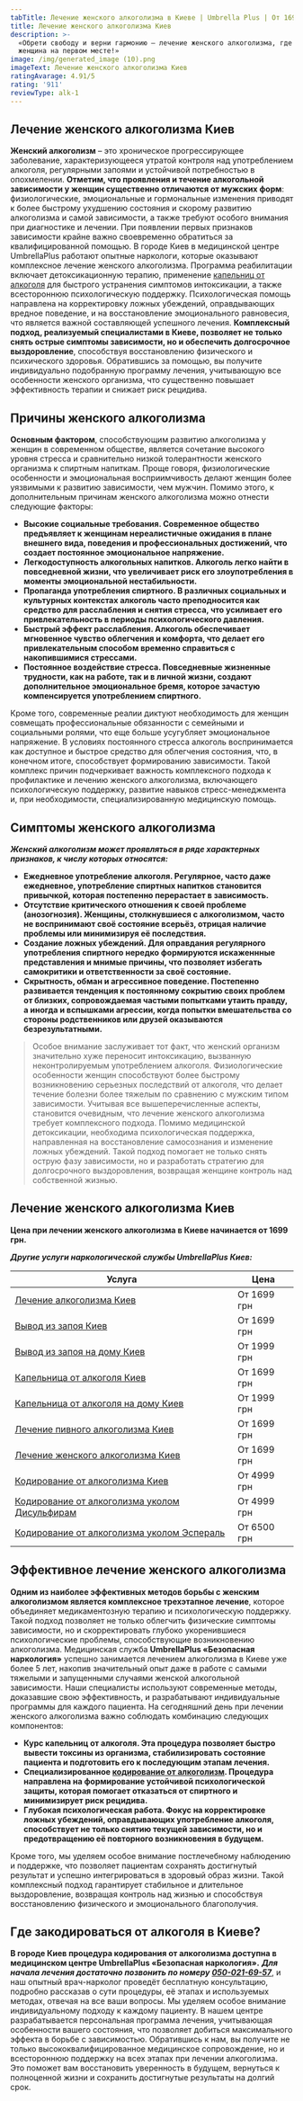 ```yaml
---
tabTitle: Лечение женского алкоголизма в Киеве | Umbrella Plus | От 1699 грн
title: Лечение женского алкоголизма Киев
description: >-
  «Обрети свободу и верни гармонию – лечение женского алкоголизма, где каждая
  женщина на первом месте!»
image: /img/generated_image (10).png
imageText: Лечение женского алкоголизма Киев
ratingAvarage: 4.91/5
rating: '911'
reviewType: alk-1
---
```


## Лечение женского алкоголизма Киев

**Женский алкоголизм** – это хроническое прогрессирующее заболевание, характеризующееся утратой контроля над употреблением алкоголя, регулярными запоями и устойчивой потребностью в опохмелении. **Отметим, что проявления и течение алкогольной зависимости у женщин существенно отличаются от мужских форм**: физиологические, эмоциональные и гормональные изменения приводят к более быстрому ухудшению состояния и скорому развитию алкоголизма и самой зависимости, а также требуют особого внимания при диагностике и лечении. При появлении первых признаков зависимости крайне важно своевременно обратиться за квалифицированной помощью. В городе Киев в медицинской центре UmbrellaPlus работают опытные наркологи, которые оказывают комплексное лечение женского алкоголизма. Программа реабилитации включает детоксикационную терапию, применение [капельниц от алкоголя](https://umbrella-plus.com.ua/kiev/kapelnica_ot_alkogola_kiev/) для быстрого устранения симптомов интоксикации, а также всестороннюю психологическую поддержку. Психологическая помощь направлена на корректировку ложных убеждений, оправдывающих вредное поведение, и на восстановление эмоционального равновесия, что является важной составляющей успешного лечения. **Комплексный подход, реализуемый специалистами в Киеве, позволяет не только снять острые симптомы зависимости, но и обеспечить долгосрочное выздоровление**, способствуя восстановлению физического и психического здоровья. Обратившись за помощью, вы получите индивидуально подобранную программу лечения, учитывающую все особенности женского организма, что существенно повышает эффективность терапии и снижает риск рецидива.

## Причины женского алкоголизма

**Основным фактором**, способствующим развитию алкоголизма у женщин в современном обществе, является сочетание высокого уровня стресса и сравнительно низкой толерантности женского организма к спиртным напиткам. Проще говоря, физиологические особенности и эмоциональная восприимчивость делают женщин более уязвимыми к развитию зависимости, чем мужчин. Помимо этого, к дополнительным причинам женского алкоголизма можно отнести следующие факторы:

* **Высокие социальные требования. Современное общество предъявляет к женщинам нереалистичные ожидания в плане внешнего вида, поведения и профессиональных достижений, что создает постоянное эмоциональное напряжение.**
* **Легкодоступность алкогольных напитков. Алкоголь легко найти в повседневной жизни, что увеличивает риск его злоупотребления в моменты эмоциональной нестабильности.**
* **Пропаганда употребления спиртного. В различных социальных и культурных контекстах алкоголь часто преподносится как средство для расслабления и снятия стресса, что усиливает его привлекательность в периоды психологического давления.**
* **Быстрый эффект расслабления. Алкоголь обеспечивает мгновенное чувство облегчения и комфорта, что делает его привлекательным способом временно справиться с накопившимися стрессами.**
* **Постоянное воздействие стресса. Повседневные жизненные трудности, как на работе, так и в личной жизни, создают дополнительное эмоциональное бремя, которое зачастую компенсируется употреблением спиртного.**

Кроме того, современные реалии диктуют необходимость для женщин совмещать профессиональные обязанности с семейными и социальными ролями, что еще больше усугубляет эмоциональное напряжение. В условиях постоянного стресса алкоголь воспринимается как доступное и быстрое средство для облегчения состояния, что, в конечном итоге, способствует формированию зависимости. Такой комплекс причин подчеркивает важность комплексного подхода к профилактике и лечению женского алкоголизма, включающего психологическую поддержку, развитие навыков стресс-менеджмента и, при необходимости, специализированную медицинскую помощь.

## Симптомы женского алкоголизма

***Женский алкоголизм может проявляться в ряде характерных признаков, к числу которых относятся:***

* **Ежедневное употребление алкоголя. Регулярное, часто даже ежедневное, употребление спиртных напитков становится привычкой, которая постепенно перерастает в зависимость.**
* **Отсутствие критического отношения к своей проблеме (анозогнозия). Женщины, столкнувшиеся с алкоголизмом, часто не воспринимают своё состояние всерьёз, отрицая наличие проблемы или минимизируя её последствия.**
* **Создание ложных убеждений. Для оправдания регулярного употребления спиртного нередко формируются искаженнные представления и мнимые причины, что позволяет избегать самокритики и ответственности за своё состояние.**
* **Скрытность, обман и агрессивное поведение. Постепенно развивается тенденция к постоянному сокрытию своих проблем от близких, сопровождаемая частыми попытками утаить правду, а иногда и вспышками агрессии, когда попытки вмешательства со стороны родственников или друзей оказываются безрезультатными.**

> Особое внимание заслуживает тот факт, что женский организм значительно хуже переносит интоксикацию, вызванную неконтролируемым употреблением алкоголя. Физиологические особенности женщин способствуют более быстрому возникновению серьезных последствий от алкоголя, что делает течение болезни более тяжелым по сравнению с мужским типом зависимости. Учитывая все вышеперечисленные аспекты, становится очевидным, что лечение женского алкоголизма требует комплексного подхода. Помимо медицинской детоксикации, необходима психологическая поддержка, направленная на восстановление самосознания и изменение ложных убеждений. Такой подход помогает не только снять острую фазу зависимости, но и разработать стратегию для долгосрочного выздоровления, возвращая женщине контроль над собственной жизнью.

## Лечение женского алкоголизма Киев

**Цена при лечении женского алкоголизма в Киеве начинается от 1699 грн.**

***Другие услуги наркологической службы UmbrellaPlus Киев:***

| Услуга                                                                                                                     | Цена        |
| -------------------------------------------------------------------------------------------------------------------------- | ----------- |
| [Лечение алкоголизма Киев](https://umbrella-plus.com.ua/kiev/lechenie-alkogolizma-kiev/)                                   | От 1699 грн |
| [Вывод из запоя Киев](https://umbrella-plus.com.ua/kiev/vivod-iz-zapoia-kiev/)                                             | От 1699 грн |
| [Вывод из запоя на дому Киев](https://umbrella-plus.com.ua/kiev/vivod-iz-zapoia-na-domy-kiev/)                             | От 1999 грн |
| [Капельница от алкоголя Киев](https://umbrella-plus.com.ua/kiev/kapelnica_ot_alkogola_kiev/)                               | От 1699 грн |
| [Капельница от алкоголя на дому Киев](https://umbrella-plus.com.ua/kiev/kapelnica_ot_alkogola_na_domy_kiev/)               | От 1999 грн |
| [Лечение пивного алкоголизма Киев](https://umbrella-plus.com.ua/kiev/lechenie-pivnogi-alkogolizma-kiev/)                   | От 1699 грн |
| [Лечение женского алкоголизма Киев](https://umbrella-plus.com.ua/kiev/lechenie-jenskogo-alkogolizma-kiev/)                 | От 1699 грн |
| [Кодирование от алкоголизма Киев](https://umbrella-plus.com.ua/kiev/kodirovka-ot-alkogolia-kiev/)                          | От 4999 грн |
| [Кодирование от алкоголизма уколом Дисульфирам](https://umbrella-plus.com.ua/kiev/kodirovka-ot-alkogolia-disulfiram-kiev/) | От 4999 грн |
| [Кодирование от алкоголизма уколом Эспераль](https://umbrella-plus.com.ua/kiev/kodirovka-ot-alkogolizma-espiarl-kiev/)     | От 6500 грн |

## Эффективное лечение женского алкоголизма

**Одним из наиболее эффективных методов борьбы с женским алкоголизмом является комплексное трехэтапное лечение**, которое объединяет медикаментозную терапию и психологическую поддержку. Такой подход позволяет не только облегчить физические симптомы зависимости, но и скорректировать глубоко укоренившиеся психологические проблемы, способствующие возникновению алкоголизма. Медицинская служба **UmbrellaPlus «Безопасная наркология»** успешно занимается лечением алкоголизма в Киеве уже более 5 лет, накопив значительный опыт даже в работе с самыми тяжелыми и запущенными случаями женской алкогольной зависимости. Наши специалисты используют современные методы, доказавшие свою эффективность, и разрабатывают индивидуальные программы для каждого пациента. На сегодняшний день при лечении женского алкоголизма важно соблюдать комбинацию следующих компонентов:

* **Курс капельниц от алкоголя. Эта процедура позволяет быстро вывести токсины из организма, стабилизировать состояние пациента и подготовить его к последующим этапам лечения.**
* **Специализированное [кодирование от алкоголизм](https://umbrella-plus.com.ua/kiev/kodirovka-ot-alkogolia-kiev/). Процедура направлена на формирование устойчивой психологической защиты, которая помогает отказаться от спиртного и минимизирует риск рецидива.**
* **Глубокая психологическая работа. Фокус на корректировке ложных убеждений, оправдывающих употребление алкоголя, способствует не только снятию текущей зависимости, но и предотвращению её повторного возникновения в будущем.**

Кроме того, мы уделяем особое внимание постлечебному наблюдению и поддержке, что позволяет пациентам сохранять достигнутый результат и успешно интегрироваться в здоровый образ жизни. Такой комплексный подход гарантирует стабильное и длительное выздоровление, возвращая контроль над жизнью и способствуя восстановлению физического и эмоционального благополучия.

## Где закодироваться от алкоголя в Киеве?

**В городе Киев процедура кодирования от алкоголизма доступна в медицинском центре UmbrellaPlus «Безопасная наркология».** ***Для начала лечения достаточно позвонить по номеру [050-021-69-57](tel:0500216957)***, и наш опытный врач-нарколог проведёт бесплатную консультацию, подробно рассказав о сути процедуры, её этапах и используемых методах, отвечая на все ваши вопросы. Мы уделяем особое внимание индивидуальному подходу к каждому пациенту. В нашем центре разрабатывается персональная программа лечения, учитывающая особенности вашего состояния, что позволяет добиться максимального эффекта в борьбе с зависимостью. Обратившись к нам, вы получите не только высококвалифицированное медицинское сопровождение, но и всестороннюю поддержку на всех этапах при лечении алкоголизма. Это поможет вам восстановить уверенность в будущем, вернуться к полноценной жизни и сохранить достигнутые результаты на долгий срок.
